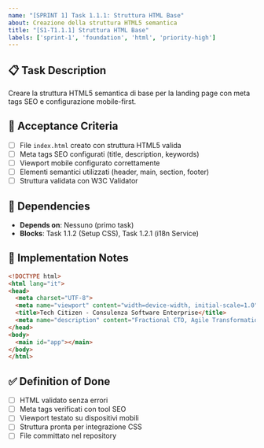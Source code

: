 ```yaml
---
name: "[SPRINT 1] Task 1.1.1: Struttura HTML Base"
about: Creazione della struttura HTML5 semantica
title: "[S1-T1.1.1] Struttura HTML Base"
labels: ['sprint-1', 'foundation', 'html', 'priority-high']
---
```


## 📋 Task Description

Creare la struttura HTML5 semantica di base per la landing page con meta tags SEO e configurazione mobile-first.

## 🎯 Acceptance Criteria

- [ ] File `index.html` creato con struttura HTML5 valida
- [ ] Meta tags SEO configurati (title, description, keywords)
- [ ] Viewport mobile configurato correttamente
- [ ] Elementi semantici utilizzati (header, main, section, footer)
- [ ] Struttura validata con W3C Validator

## 🔗 Dependencies

- **Depends on**: Nessuno (primo task)
- **Blocks**: Task 1.1.2 (Setup CSS), Task 1.2.1 (i18n Service)

## 📝 Implementation Notes

```html
<!DOCTYPE html>
<html lang="it">
<head>
  <meta charset="UTF-8">
  <meta name="viewport" content="width=device-width, initial-scale=1.0">
  <title>Tech Citizen - Consulenza Software Enterprise</title>
  <meta name="description" content="Fractional CTO, Agile Transformation, Formazione Enterprise">
</head>
<body>
  <main id="app"></main>
</body>
</html>
```

## ✅ Definition of Done

- [ ] HTML validato senza errori
- [ ] Meta tags verificati con tool SEO
- [ ] Viewport testato su dispositivi mobili
- [ ] Struttura pronta per integrazione CSS
- [ ] File committato nel repository